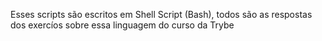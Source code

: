
 Esses scripts são escritos em Shell Script (Bash), todos são as respostas dos exercíos sobre essa linguagem do curso da Trybe
